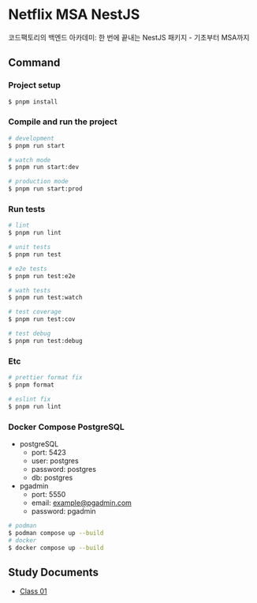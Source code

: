 # Netflix MSA NestJS

코드팩토리의 백엔드 아카데미: 한 번에 끝내는 NestJS 패키지 - 기초부터 MSA까지


## Command

### Project setup

```bash
$ pnpm install
```

### Compile and run the project

```bash
# development
$ pnpm run start

# watch mode
$ pnpm run start:dev

# production mode
$ pnpm run start:prod
```

### Run tests

```bash
# lint
$ pnpm run lint

# unit tests
$ pnpm run test

# e2e tests
$ pnpm run test:e2e

# wath tests
$ pnpm run test:watch

# test coverage
$ pnpm run test:cov

# test debug
$ pnpm run test:debug
```

### Etc

```bash
# prettier format fix
$ pnpm format

# eslint fix
$ pnpm run lint
```

### Docker Compose PostgreSQL

- postgreSQL
  - port: 5423
  - user: postgres
  - password: postgres
  - db: postgres
- pgadmin
  - port: 5550
  - email: example@pgadmin.com
  - password: pgadmin

```bash
# podman
$ podman compose up --build
# docker
$ docker compose up --build
```

## Study Documents

- [Class 01](./docs/Class%2001.md)